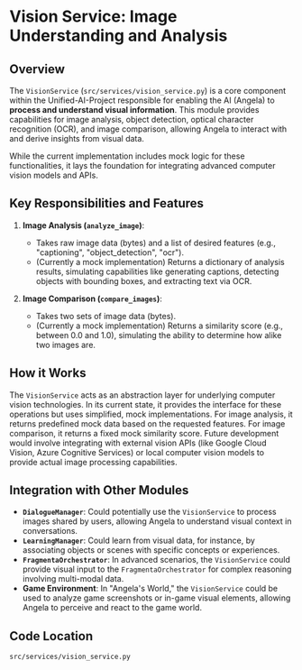 # Vision Service: Image Understanding and Analysis

## Overview

The `VisionService` (`src/services/vision_service.py`) is a core component within the Unified-AI-Project responsible for enabling the AI (Angela) to **process and understand visual information**. This module provides capabilities for image analysis, object detection, optical character recognition (OCR), and image comparison, allowing Angela to interact with and derive insights from visual data.

While the current implementation includes mock logic for these functionalities, it lays the foundation for integrating advanced computer vision models and APIs.

## Key Responsibilities and Features

1.  **Image Analysis (`analyze_image`)**:
    *   Takes raw image data (bytes) and a list of desired features (e.g., "captioning", "object_detection", "ocr").
    *   (Currently a mock implementation) Returns a dictionary of analysis results, simulating capabilities like generating captions, detecting objects with bounding boxes, and extracting text via OCR.

2.  **Image Comparison (`compare_images`)**:
    *   Takes two sets of image data (bytes).
    *   (Currently a mock implementation) Returns a similarity score (e.g., between 0.0 and 1.0), simulating the ability to determine how alike two images are.

## How it Works

The `VisionService` acts as an abstraction layer for underlying computer vision technologies. In its current state, it provides the interface for these operations but uses simplified, mock implementations. For image analysis, it returns predefined mock data based on the requested features. For image comparison, it returns a fixed mock similarity score. Future development would involve integrating with external vision APIs (like Google Cloud Vision, Azure Cognitive Services) or local computer vision models to provide actual image processing capabilities.

## Integration with Other Modules

-   **`DialogueManager`**: Could potentially use the `VisionService` to process images shared by users, allowing Angela to understand visual context in conversations.
-   **`LearningManager`**: Could learn from visual data, for instance, by associating objects or scenes with specific concepts or experiences.
-   **`FragmentaOrchestrator`**: In advanced scenarios, the `VisionService` could provide visual input to the `FragmentaOrchestrator` for complex reasoning involving multi-modal data.
-   **Game Environment**: In "Angela's World," the `VisionService` could be used to analyze game screenshots or in-game visual elements, allowing Angela to perceive and react to the game world.

## Code Location

`src/services/vision_service.py`
